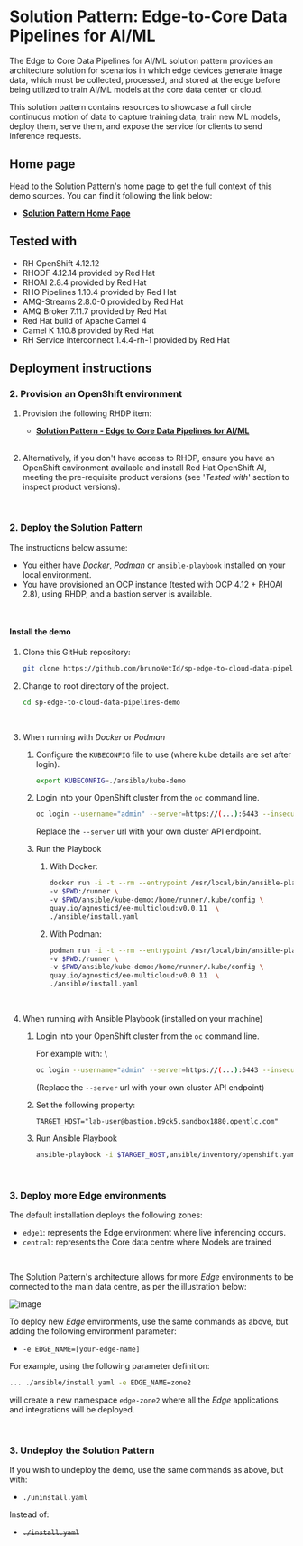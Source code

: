 # Solution Pattern: Edge-to-Core Data Pipelines for AI/ML

The Edge to Core Data Pipelines for AI/ML solution pattern provides an architecture solution for scenarios in which edge devices generate image data, which must be collected, processed, and stored at the edge before being utilized to train AI/ML models at the core data center or cloud.

This solution pattern contains resources to showcase a full circle continuous motion of data to capture training data, train new ML models, deploy them, serve them, and expose the service for clients to send inference requests.


## Home page

Head to the Solution Pattern's home page to get the full context of this demo sources. You can find it following the link below:

- [**Solution Pattern Home Page**](https://redhat-solution-patterns.github.io/solution-pattern-edge-to-cloud-pipelines/solution-pattern-edge-to-core-pipelines/index.html)


## Tested with

* RH OpenShift 4.12.12
* RHODF 4.12.14 provided by Red Hat
* RHOAI 2.8.4 provided by Red Hat
* RHO Pipelines 1.10.4 provided by Red Hat
* AMQ-Streams 2.8.0-0 provided by Red Hat
* AMQ Broker 7.11.7 provided by Red Hat
* Red Hat build of Apache Camel 4
* Camel K 1.10.8 provided by Red Hat
* RH Service Interconnect 1.4.4-rh-1 provided by Red Hat


## Deployment instructions

### 2. Provision an OpenShift environment

1. Provision the following RHDP item:
    * [**Solution Pattern - Edge to Core Data Pipelines for AI/ML**](https://catalog.demo.redhat.com/catalog?item=babylon-catalog-prod/sandboxes-gpte.com-edge-to-core.prod&utm_source=webapp&utm_medium=share-link)

   <br/>

1. Alternatively, if you don't have access to RHDP, ensure you have an OpenShift environment available and install Red Hat OpenShift AI, meeting the pre-requisite product versions (see '_Tested with_' section to inspect product versions).

<br/>

### 2. Deploy the Solution Pattern

The instructions below assume:
* You either have _Docker_, _Podman_ or `ansible-playbook` installed on your local environment.
* You have provisioned an OCP instance (tested with OCP 4.12 + RHOAI 2.8), using RHDP, and a bastion server is available.

<br/>


#### Install the demo

1. Clone this GitHub repository:

    ```sh
    git clone https://github.com/brunoNetId/sp-edge-to-cloud-data-pipelines-demo.git
    ```

1. Change to root directory of the project.

    ```sh
    cd sp-edge-to-cloud-data-pipelines-demo
    ```

    <br/>

1. When running with _Docker_ or _Podman_
    
    1. Configure the `KUBECONFIG` file to use (where kube details are set after login).

        ```sh
        export KUBECONFIG=./ansible/kube-demo
        ```

    1. Login into your OpenShift cluster from the `oc` command line.

        ```sh
        oc login --username="admin" --server=https://(...):6443 --insecure-skip-tls-verify=true
        ```

        Replace the `--server` url with your own cluster API endpoint.

    1. Run the Playbook

        1. With Docker:
        
            ```sh
            docker run -i -t --rm --entrypoint /usr/local/bin/ansible-playbook \
            -v $PWD:/runner \
            -v $PWD/ansible/kube-demo:/home/runner/.kube/config \
            quay.io/agnosticd/ee-multicloud:v0.0.11  \
            ./ansible/install.yaml
            ```
        
        1. With Podman:
        
            ```sh
            podman run -i -t --rm --entrypoint /usr/local/bin/ansible-playbook \
            -v $PWD:/runner \
            -v $PWD/ansible/kube-demo:/home/runner/.kube/config \
            quay.io/agnosticd/ee-multicloud:v0.0.11  \
            ./ansible/install.yaml

            ```
    <br/>

1. When running with Ansible Playbook (installed on your machine)

    1. Login into your OpenShift cluster from the `oc` command line.

        For example with: \
        ```sh
        oc login --username="admin" --server=https://(...):6443 --insecure-skip-tls-verify=true
        ```
        (Replace the `--server` url with your own cluster API endpoint)

    1. Set the following property:
        ```
        TARGET_HOST="lab-user@bastion.b9ck5.sandbox1880.opentlc.com"
        ```
    2. Run Ansible Playbook
        ```sh
        ansible-playbook -i $TARGET_HOST,ansible/inventory/openshift.yaml ./ansible/install.yaml
        ```

<br/>

### 3. Deploy more Edge environments

The default installation deploys the following zones:
 - `edge1`: represents the Edge environment where live inferencing occurs.
 - `central`: represents the Core data centre where Models are trained

<br>

The Solution Pattern's architecture allows for more _Edge_ environments to be connected to the main data centre, as per the illustration below:

![image](docs/images/01-full-architecture.png)

To deploy new _Edge_ environments, use the same commands as above, but adding the following environment parameter:
- `-e EDGE_NAME=[your-edge-name]`

For example, using the following parameter definition:
```sh no-copy
... ./ansible/install.yaml -e EDGE_NAME=zone2
```
will create a new namespace `edge-zone2` where all the _Edge_ applications and integrations will be deployed.

<br/>

### 3. Undeploy the Solution Pattern

If you wish to undeploy the demo, use the same commands as above, but with:
 - `./uninstall.yaml`

Instead of:
 - ~~`./install.yaml`~~
